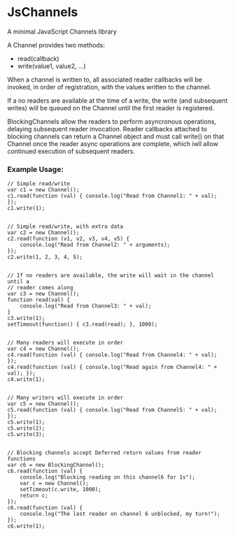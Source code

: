 JsChannels
==========

A minimal JavaScript Channels library

A Channel provides two methods:
* read(callback)
* write(value1, value2, ...)

When a channel is written to, all associated reader callbacks will be invoked,
in order of registration, with the values written to the channel.

If a no readers are available at the time of a write, the write (and subsequent
writes) will be queued on the Channel until the first reader is registered.

BlockingChannels allow the readers to perform asyncronous operations, delaying
subsequent reader invocation.  Reader callbacks attached to blocking channels can
return a Channel object and must call write() on that Channel once the reader
async operations are complete, which iwll allow continued execution of subsequent
readers.

### Example Usage:

    // Simple read/write
    var c1 = new Channel();
    c1.read(function (val) { console.log("Read from Channel1: " + val); });
    c1.write(1);


    // Simple read/write, with extra data
    var c2 = new Channel();
    c2.read(function (v1, v2, v3, v4, v5) {
        console.log("Read from Channel2: " + arguments);
    });
    c2.write(1, 2, 3, 4, 5);


    // If no readers are available, the write will wait in the channel until a
    // reader comes along
    var c3 = new Channel();
    function read(val) {
        console.log("Read from Channel3: " + val);
    }
    c3.write(1);
    setTimeout(function() { c3.read(read); }, 1000);


    // Many readers will execute in order
    var c4 = new Channel();
    c4.read(function (val) { console.log("Read from Channel4: " + val); });
    c4.read(function (val) { console.log("Read again from Channel4: " + val); });
    c4.write(1);


    // Many writers will execute in order
    var c5 = new Channel();
    c5.read(function (val) { console.log("Read from Channel5: " + val); });
    c5.write(1);
    c5.write(2);
    c5.write(3);


    // Blocking channels accept Deferred return values from reader functions
    var c6 = new BlockingChannel();
    c6.read(function (val) {
        console.log("Blocking reading on this channel6 for 1s");
        var c = new Channel();
        setTimeout(c.write, 1000);
        return c;
    });
    c6.read(function (val) {
        console.log("The last reader on channel 6 unblocked, my turn!");
    });
    c6.write(1);
